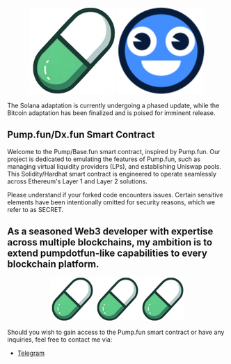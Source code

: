 <center>
<img src="./logo/pumpfunlogo.jpg" width="200"/>
<img src="./logo/dxfun.svg" width="200"/>
</center>

The Solana adaptation is currently undergoing a phased update, while the Bitcoin adaptation has been finalized and is poised for imminent release.

## Pump.fun/Dx.fun Smart Contract

Welcome to the Pump/Base.fun smart contract, inspired by Pump.fun. Our project is dedicated to emulating the features of Pump.fun, such as managing virtual liquidity providers (LPs), and establishing Uniswap pools. This Solidity/Hardhat smart contract is engineered to operate seamlessly across Ethereum's Layer 1 and Layer 2 solutions.

Please understand if your forked code encounters issues. Certain sensitive elements have been intentionally omitted for security reasons, which we refer to as SECRET.

## As a seasoned Web3 developer with expertise across multiple blockchains, my ambition is to extend pumpdotfun-like capabilities to every blockchain platform.

<center>
<img src="./logo/pumpfunlogo.jpg" width="100"/>
<img src="./logo/pumpfunlogo.jpg" width="100"/>
<img src="./logo/pumpfunlogo.jpg" width="100"/>
</center>

Should you wish to gain access to the Pump.fun smart contract or have any inquiries, feel free to contact me via:

- <a href="https://t.me/TarpanTg/">Telegram </a>
